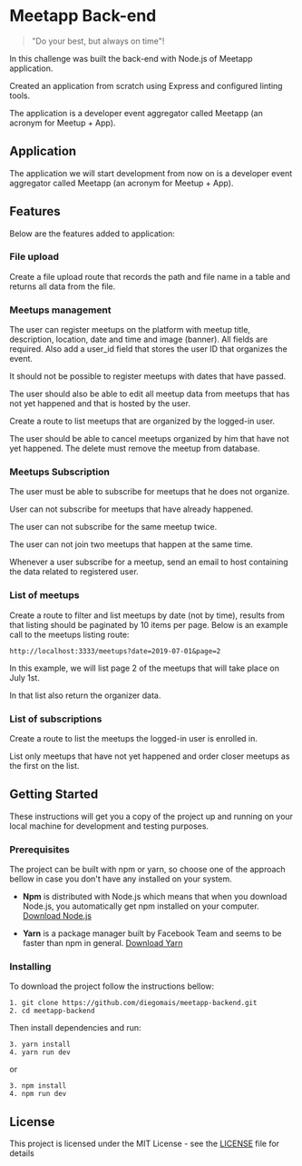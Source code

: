 # Meetapp Back-end

> "Do your best, but always on time"!

In this challenge was built the back-end with Node.js of Meetapp application.

Created an application from scratch using Express and configured linting tools.

The application is a developer event aggregator called Meetapp (an acronym for Meetup + App).

## Application

The application we will start development from now on is a developer event aggregator called Meetapp (an acronym for Meetup + App).

## Features

Below are the features added to application:

### File upload

Create a file upload route that records the path and file name in a table and returns all data from the file.

### Meetups management

The user can register meetups on the platform with meetup title, description, location, date and time and image (banner). All fields are required. Also add a user_id field that stores the user ID that organizes the event.

It should not be possible to register meetups with dates that have passed.

The user should also be able to edit all meetup data from meetups that has not yet happened and that is hosted by the user.

Create a route to list meetups that are organized by the logged-in user.

The user should be able to cancel meetups organized by him that have not yet happened. The delete must remove the meetup from database.

### Meetups Subscription

The user must be able to subscribe for meetups that he does not organize.

User can not subscribe for meetups that have already happened.

The user can not subscribe for the same meetup twice.

The user can not join two meetups that happen at the same time.

Whenever a user subscribe for a meetup, send an email to host containing the data related to registered user.

### List of meetups

Create a route to filter and list meetups by date (not by time), results from that listing should be paginated by 10 items per page. Below is an example call to the meetups listing route:

```
http://localhost:3333/meetups?date=2019-07-01&page=2
```

In this example, we will list page 2 of the meetups that will take place on July 1st.

In that list also return the organizer data.

### List of subscriptions

Create a route to list the meetups the logged-in user is enrolled in.

List only meetups that have not yet happened and order closer meetups as the first on the list.

## Getting Started

These instructions will get you a copy of the project up and running on your local machine for development and testing purposes.

### Prerequisites

The project can be built with npm or yarn, so choose one of the approach bellow in case you don't have any installed on your system.

* **Npm** is distributed with Node.js which means that when you download Node.js, you automatically get npm installed on your computer. [Download Node.js](https://nodejs.org/en/download/)

* **Yarn** is a package manager built by Facebook Team and seems to be faster than npm in general.  [Download Yarn](https://yarnpkg.com/en/docs/install)

### Installing

To download the project follow the instructions bellow:

```
1. git clone https://github.com/diegomais/meetapp-backend.git
2. cd meetapp-backend
```

Then install dependencies and run:

```
3. yarn install
4. yarn run dev
```

or

```
3. npm install
4. npm run dev
```

## License

This project is licensed under the MIT License - see the [LICENSE](LICENSE) file for details
